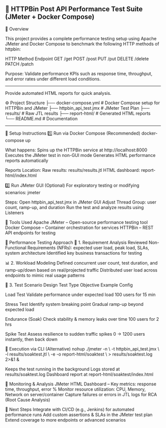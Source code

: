 🧪 HTTPBin Post API Performance Test Suite  (JMeter + Docker Compose)
------------------------------------------------------------------------------------------------------------------------------------------------------
📌 Overview

This project provides a complete performance testing setup using Apache JMeter and Docker Compose to benchmark the following HTTP methods of httpbin:

HTTP Method	Endpoint
GET	          /get
POST	          /post
PUT	          /put
DELETE	          /delete
PATCH	          /patch

Purpose:
Validate performance KPIs such as response time, throughput, and error rates under different load conditions.

------------------------------------------------------------------------------------------------------------------------------------------------------
Provide automated HTML reports for quick analysis.

⚙️ Project Structure
├── docker-compose.yml           # Docker Compose setup for HTTPBin and JMeter
├── httpbin_api_test.jmx         # JMeter Test Plan
├── results/                     # Raw JTL results
├── report-html/                 # Generated HTML reports
└── README.md                    # Documentation

------------------------------------------------------------------------------------------------------------------------------------------------------
🚀 Setup Instructions
1️⃣ Run via Docker Compose (Recommended)
    docker-compose up


What happens:
Spins up the HTTPBin service at http://localhost:8000
Executes the JMeter test in non-GUI mode
Generates HTML performance reports automatically

Reports Location:
Raw results: results/results.jtl
HTML dashboard: report-html/index.html


2️⃣ Run JMeter GUI (Optional)
For exploratory testing or modifying scenarios:  jmeter

Steps:
Open httpbin_api_test.jmx in JMeter GUI
Adjust Thread Group: user count, ramp-up, and duration
Run the test and analyze results using Listeners

🧰 Tools Used
Apache JMeter – Open-source performance testing tool
Docker Compose – Container orchestration for services
HTTPBin – REST API endpoints for testing

📝 Performance Testing Approach
📍 1. Requirement Analysis
Reviewed Non-Functional Requirements (NFRs): expected user load, peak load, SLAs, system architecture
Identified key business transactions for testing

📊 2. Workload Modeling
Defined concurrent user count, test duration, and ramp-up/down based on real/projected traffic
Distributed user load across endpoints to mimic real usage patterns

🧪 3. Test Scenario Design
Test Type	           Objective	                                  Example Config

Load Test	     Validate performance under expected load	       100 users for 15 min

Stress Test	     Identify system breaking point	                Gradual ramp-up beyond expected load

Endurance (Soak)      Check stability & memory leaks over time	        100 users for 2 hrs

Spike Test	      Assess resilience to sudden traffic spikes	0 → 1200 users instantly, then back down


🧭 Execution via CLI (Alternative)
nohup ./jmeter -n \ -t httpbin_api_test.jmx \ -l results/soaktest.jtl \ -e -o report-html/soaktest \ > results/soaktest.log 2>&1 &

Keeps the test running in the background
Logs stored at results/soaktest.log
Dashboard report at report-html/soaktest/index.html


📡 Monitoring & Analysis
JMeter HTML Dashboard – Key metrics: response time, throughput, error %
Monitor resource utilization: CPU, Memory, Network on server/container
Capture failures or errors in JTL logs for RCA (Root Cause Analysis)

🏁 Next Steps
Integrate with CI/CD (e.g., Jenkins) for automated performance runs
Add custom assertions & SLAs in the JMeter test plan
Extend coverage to more endpoints or advanced scenarios
